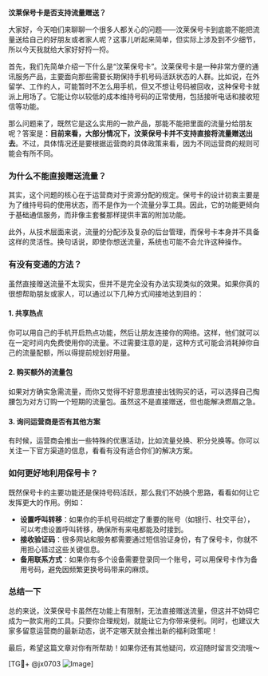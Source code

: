 **汶莱保号卡是否支持流量赠送？**

大家好，今天咱们来聊聊一个很多人都关心的问题——汶莱保号卡到底能不能把流量送给自己的好朋友或者家人呢？这事儿听起来简单，但实际上涉及到不少细节，所以今天我就给大家好好捋一捋。

首先，我们先简单介绍一下什么是“汶莱保号卡”。汶莱保号卡是一种非常方便的通讯服务产品，主要面向那些需要长期保持手机号码活跃状态的人群。比如说，在外留学、工作的人，可能暂时不怎么用手机，但又不想让号码被回收，这种保号卡就派上用场了。它能让你以较低的成本维持号码的正常使用，包括接听电话和接收短信等功能。

那么问题来了，既然它是这么实用的一款产品，那能不能把里面的流量分给朋友呢？答案是：**目前来看，大部分情况下，汶莱保号卡并不支持直接将流量赠送出去**。不过，具体情况还是要根据运营商的具体政策来看，因为不同运营商的规则可能会有所不同。

### **为什么不能直接赠送流量？**
其实，这个问题的核心在于运营商对于资源分配的规定。保号卡的设计初衷主要是为了维持号码的使用状态，而不是作为一个流量分享工具。因此，它的功能更倾向于基础通信服务，而非像主套餐那样提供丰富的附加功能。

此外，从技术层面来说，流量的分配涉及复杂的后台管理，而保号卡本身并不具备这样的灵活性。换句话说，即使你想送流量，系统也可能不会允许这种操作。

### **有没有变通的方法？**
虽然直接赠送流量不太现实，但并不是完全没有办法实现类似的效果。如果你真的很想帮助朋友或家人，可以通过以下几种方式间接地达到目的：

#### **1. 共享热点**
你可以用自己的手机开启热点功能，然后让朋友连接你的网络。这样，他们就可以在一定时间内免费使用你的流量。不过需要注意的是，这种方式可能会消耗掉你自己的流量配额，所以得提前规划好用量。

#### **2. 购买额外的流量包**
如果对方确实急需流量，而你又觉得不好意思直接出钱购买的话，可以选择自己掏腰包为对方订购一个短期的流量包。虽然这不是直接赠送，但也能解决燃眉之急。

#### **3. 询问运营商是否有其他方案**
有时候，运营商会推出一些特殊的优惠活动，比如流量兑换、积分兑换等。你可以关注一下官方渠道的信息，看看有没有适合你们的解决方案。

### **如何更好地利用保号卡？**
既然保号卡的主要功能还是保持号码活跃，那么我们不妨换个思路，看看如何让它发挥更大的作用。例如：

- **设置呼叫转移**：如果你的手机号码绑定了重要的账号（如银行、社交平台），可以考虑设置呼叫转移，确保所有来电都能及时接到。
- **接收验证码**：很多网站和服务都需要通过短信验证身份，有了保号卡，你就不用担心错过这些关键信息。
- **备用联系方式**：如果你有多个设备需要登录同一个账号，可以用保号卡作为备用号码，避免因频繁更换号码带来的麻烦。

### **总结一下**
总的来说，汶莱保号卡虽然在功能上有限制，无法直接赠送流量，但这并不妨碍它成为一款实用的工具。只要你合理规划，就能让它为你带来便利。同时，也建议大家多留意运营商的最新动态，说不定哪天就会推出新的福利政策呢！

最后，希望这篇文章对你有所帮助！如果你还有其他疑问，欢迎随时留言交流哦～

[TG💪+ @jx0703 ![Image](https://github.com/user-attachments/assets/dbca1d08-cadb-493c-b0ec-ad6f7a83f270)]